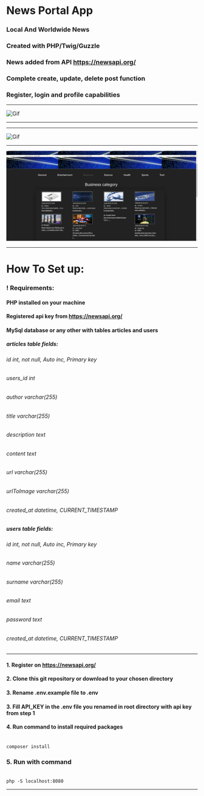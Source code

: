 # News Portal App

### Local And Worldwide News

### Created with PHP/Twig/Guzzle

### News added from API https://newsapi.org/

### Complete create, update, delete post function

### Register, login and profile capabilities



-----

![Gif](mainPage.gif)

-----

-----

![Gif](login.gif)

-----

![Screenshot](categoryChoose.png)

-----

# How To Set up:


### ! Requirements:

#### PHP installed on your machine

#### Registered api key from https://newsapi.org/

#### MySql database or any other with tables articles and users
##### articles table fields:
###### id int, not null, Auto inc, Primary key
###### users_id int
###### author varchar(255)
###### title varchar(255)
###### description text
###### content text
###### url varchar(255)
###### urlToImage varchar(255)
###### created_at datetime, CURRENT_TIMESTAMP

##### users table fields:
###### id int, not null, Auto inc, Primary key
###### name varchar(255)
###### surname varchar(255)
###### email text
###### password text
###### created_at datetime, CURRENT_TIMESTAMP

----

#### 1. Register on https://newsapi.org/

#### 2. Clone this git repository or download to your chosen directory

#### 3. Rename .env.example file to .env

#### 3. Fill API_KEY in the .env file you renamed in root directory with api key from step 1

#### 4. Run command to install required packages

~~~~

composer install

~~~~

### 5. Run with command

~~~~

php -S localhost:8080

~~~~

----
